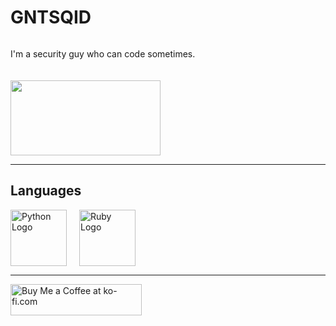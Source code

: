 # GNTSQID
<div style="display: flex; gap: 20px; flex-wrap: wrap; align-items: center;">

  <p>I'm a security guy who can code sometimes.</p>
  
  <img src="https://raw.githubusercontent.com/SAWARATSUKI/KawaiiLogos/refs/heads/main/ResponseCode/500%20InternalServerError.png" height=120 width=240>

</div>



---

## Languages
<div style="display: flex; gap: 20px; flex-wrap: wrap; align-items: center;">

  <img src="https://s3.dualstack.us-east-2.amazonaws.com/pythondotorg-assets/media/community/logos/python-logo-only.png" width="90" height="90" alt="Python Logo" />
  
  <img src="https://www.ruby-lang.org/images/header-ruby-logo.png" width="90" height="90" alt="Ruby Logo" />

</div>

---
<a href="https://ko-fi.com/gntsqid" target="_blank" rel="noopener noreferrer">
  <img src="https://cdn.ko-fi.com/cdn/kofi3.png?v=3" height="50" width="210" alt="Buy Me a Coffee at ko-fi.com" />
</a>
